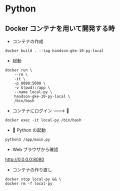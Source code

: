 # Python

## Docker コンテナを用いて開発する時

+ コンテナの作成

```
docker build . --tag handson-gke-10-py-local
```

+ 起動

```
docker run \
    --rm \
    -it \
    -p 8080:5000 \
    -v $(pwd):/app \
    --name local-py \
    handson-gke-10-py-local \
    /bin/bash
```

+ コンテナにログイン ---> :whale:

```
docker exec -it local-py /bin/bash
```

+ :whale: Python の起動

```
python3 /app/main.py
```

+ Web ブラウザから確認

http://0.0.0.0:8080


+ コンテナの作り直し

```
docker stop local-py && \
docker rm -f local-py
```

